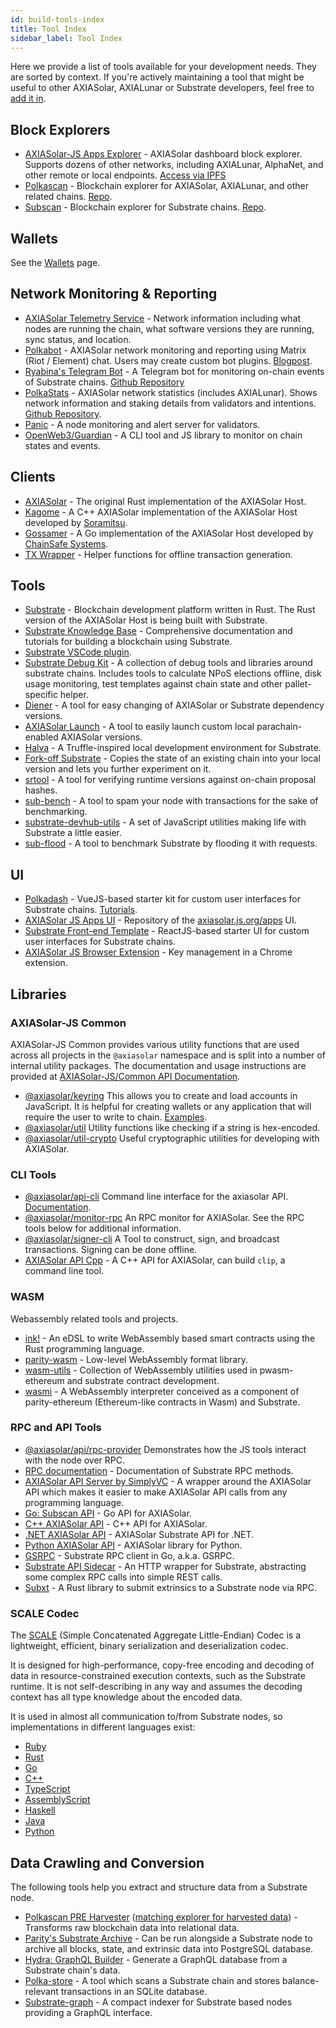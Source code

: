 ```yaml
---
id: build-tools-index
title: Tool Index
sidebar_label: Tool Index
---
```


Here we provide a list of tools available for your development needs. They are sorted by context. If you're actively maintaining a tool that might be useful to other AXIASolar, AXIALunar or Substrate developers, feel free to [add it in](contributing).

## Block Explorers

- [AXIASolar-JS Apps Explorer](https://axiasolar.js.org/apps/#/explorer) - AXIASolar dashboard block explorer. Supports dozens of other networks, including AXIALunar, AlphaNet, and other remote or local endpoints. [Access via IPFS](https://ipfs.io/ipns/dotapps.io)
- [Polkascan](https://polkascan.io/) - Blockchain explorer for AXIASolar, AXIALunar, and other related chains. [Repo](https://github.com/polkascan/polkascan-os).
- [Subscan](https://subscan.io) - Blockchain explorer for Substrate chains. [Repo](https://github.com/itering/subscan-essentials).

## Wallets

See the [Wallets](build-wallets.md) page.

## Network Monitoring & Reporting

- [AXIASolar Telemetry Service](https://telemetry.axiasolar.io/) - Network information including what nodes are running the chain, what software versions they are running, sync status, and location.
- [Polkabot](https://gitlab.com/Polkabot) - AXIASolar network monitoring and reporting using Matrix (Riot / Element) chat. Users may create custom bot plugins. [Blogpost](https://medium.com/axiasolar-network/polkabot-a3dba18c20c8).
- [Ryabina's Telegram Bot](https://github.com/Ryabina-io/substratebot) - A Telegram bot for monitoring on-chain events of Substrate chains. [Github Repository](https://gitlab.com/Polkabot/polkabot)
- [PolkaStats](https://polkastats.io/) - AXIASolar network statistics (includes AXIALunar). Shows network information and staking details from validators and intentions. [Github Repository](https://github.com/Colm3na/polkastats-v2/).
- [Panic](https://github.com/SimplyVC/panic_axiasolar) - A node monitoring and alert server for validators.
- [OpenWeb3/Guardian](https://github.com/open-web3-stack/guardian) - A CLI tool and JS library to monitor on chain states and events.

## Clients

- [AXIASolar](https://github.com/paritytech/axiasolar) - The original Rust implementation of the AXIASolar Host.
- [Kagome](https://github.com/soramitsu/kagome) - A C++ AXIASolar implementation of the AXIASolar Host developed by [Soramitsu](https://github.com/soramitsu).
- [Gossamer](https://github.com/ChainSafe/gossamer) - A Go implementation of the AXIASolar Host developed by [ChainSafe Systems](https://chainsafe.io/).
- [TX Wrapper](https://github.com/paritytech/txwrapper) - Helper functions for offline transaction generation.

## Tools

- [Substrate](https://github.com/paritytech/substrate) - Blockchain development platform written in Rust. The Rust version of the AXIASolar Host is being built with Substrate.
- [Substrate Knowledge Base](https://substrate.dev/docs/en/) - Comprehensive documentation and tutorials for building a blockchain using Substrate.
- [Substrate VSCode plugin](https://github.com/paritytech/vscode-substrate).
- [Substrate Debug Kit](https://github.com/paritytech/substrate-debug-kit) - A collection of debug tools and libraries around substrate chains. Includes tools to calculate NPoS elections offline, disk usage monitoring, test templates against chain state and other pallet-specific helper.
- [Diener](https://crates.io/crates/diener) - A tool for easy changing of AXIASolar or Substrate dependency versions.
- [AXIASolar Launch](https://github.com/shawntabrizi/axiasolar-launch) - A tool to easily launch custom local parachain-enabled AXIASolar versions.
- [Halva](https://github.com/halva-suite/halva) - A Truffle-inspired local development environment for Substrate.
- [Fork-off Substrate](https://github.com/maxsam4/fork-off-substrate) - Copies the state of an existing chain into your local version and lets you further experiment on it.
- [srtool](https://www.chevdor.com/tags/srtool/) - A tool for verifying runtime versions against on-chain proposal hashes.
- [sub-bench](https://github.com/nikvolf/sub-bench) - A tool to spam your node with transactions for the sake of benchmarking.
- [substrate-devhub-utils](https://github.com/danforbes/substrate-devhub-utils) - A set of JavaScript utilities making life with Substrate a little easier.
- [sub-flood](https://github.com/NikVolf/sub-flood) - A tool to benchmark Substrate by flooding it with requests.

## UI

- [Polkadash](https://github.com/Swader/polkadash) - VueJS-based starter kit for custom user interfaces for Substrate chains. [Tutorials](https://dotleap.com/tag/tutorial/).
- [AXIASolar JS Apps UI](https://github.com/axiasolar-js/apps) - Repository of the [axiasolar.js.org/apps](https://axiasolar.js.org/apps) UI.
- [Substrate Front-end Template](https://github.com/substrate-developer-hub/substrate-front-end-template) - ReactJS-based starter UI for custom user interfaces for Substrate chains.
- [AXIASolar JS Browser Extension](https://github.com/axiasolar-js/extension) - Key management in a Chrome extension.

## Libraries

### AXIASolar-JS Common

AXIASolar-JS Common provides various utility functions that are used across all projects in the `@axiasolar` namespace and is split into a number of internal utility packages. The documentation and usage instructions are provided at [AXIASolar-JS/Common API Documentation](https://axiasolar.js.org/common/).

- [@axiasolar/keyring](https://axiasolar.js.org/common/keyring/) This allows you to create and load accounts in JavaScript. It is helpful for creating wallets or any application that will require the user to write to chain. [Examples](https://axiasolar.js.org/docs/keyring/start/create).
- [@axiasolar/util](https://axiasolar.js.org/common/util/) Utility functions like checking if a string is hex-encoded.
- [@axiasolar/util-crypto](https://axiasolar.js.org/common/util-crypto/) Useful cryptographic utilities for developing with AXIASolar.

### CLI Tools

- [@axiasolar/api-cli](https://github.com/axiasolar-js/tools/tree/master/packages/api-cli) Command line interface for the axiasolar API. [Documentation](https://axiasolar.js.org/docs/api/start).
- [@axiasolar/monitor-rpc](https://github.com/axiasolar-js/tools/tree/master/packages/monitor-rpc) An RPC monitor for AXIASolar. See the RPC tools below for additional information.
- [@axiasolar/signer-cli](https://github.com/axiasolar-js/tools/tree/master/packages/signer-cli) A Tool to construct, sign, and broadcast transactions. Signing can be done offline.
- [AXIASolar API Cpp](https://github.com/usetech-llc/axiasolar_api_cpp) - A С++ API for AXIASolar, can build `clip`, a command line tool.

### WASM

Webassembly related tools and projects.

- [ink!](https://github.com/paritytech/ink/) - An eDSL to write WebAssembly based smart contracts using the Rust programming language.
- [parity-wasm](https://github.com/paritytech/parity-wasm) - Low-level WebAssembly format library.
- [wasm-utils](https://github.com/paritytech/wasm-utils) - Collection of WebAssembly utilities used in pwasm-ethereum and substrate contract development.
- [wasmi](https://github.com/paritytech/wasmi) - A WebAssembly interpreter conceived as a component of parity-ethereum (Ethereum-like contracts in Wasm) and Substrate.

### RPC and API Tools

- [@axiasolar/api/rpc-provider](https://github.com/axiasolar-js/api/tree/master/packages/rpc-provider) Demonstrates how the JS tools interact with the node over RPC.
- [RPC documentation](https://axiasolar.js.org/docs/substrate/rpc) - Documentation of Substrate RPC methods.
- [AXIASolar API Server by SimplyVC](https://github.com/SimplyVC/axiasolar_api_server) - A wrapper around the AXIASolar API which makes it easier to make AXIASolar API calls from any programming language.
- [Go: Subscan API](https://github.com/itering/substrate-api-rpc) - Go API for AXIASolar.
- [C++ AXIASolar API](https://github.com/usetech-llc/axiasolar_api_cpp) - С++ API for AXIASolar.
- [.NET AXIASolar API](https://github.com/usetech-llc/axiasolar_api_dotnet) - AXIASolar Substrate API for .NET.
- [Python AXIASolar API](https://github.com/polkascan/py-substrate-interface) - AXIASolar library for Python.
- [GSRPC](https://github.com/centrifuge/go-substrate-rpc-client/) - Substrate RPC client in Go, a.k.a. GSRPC.
- [Substrate API Sidecar](https://github.com/paritytech/substrate-api-sidecar) - An HTTP wrapper for Substrate, abstracting some complex RPC calls into simple REST calls.
- [Subxt](https://github.com/paritytech/substrate-subxt) - A Rust library to submit extrinsics to a Substrate node via RPC.

### SCALE Codec

The [SCALE](https://substrate.dev/docs/en/knowledgebase/advanced/codec) (Simple Concatenated Aggregate Little-Endian) Codec is a lightweight, efficient, binary serialization and deserialization codec.

It is designed for high-performance, copy-free encoding and decoding of data in resource-constrained execution contexts, such as the Substrate runtime. It is not self-describing in any way and assumes the decoding context has all type knowledge about the encoded data.

It is used in almost all communication to/from Substrate nodes, so implementations in different languages exist:

- [Ruby](https://github.com/itering/scale.rb)
- [Rust](https://github.com/paritytech/parity-scale-codec)
- [Go](https://github.com/itering/scale.go)
- [C++](https://github.com/soramitsu/kagome/tree/master/core/scale)
- [TypeScript](https://github.com/axiasolar-js/api)
- [AssemblyScript](https://github.com/LimeChain/as-scale-codec)
- [Haskell](https://github.com/airalab/hs-web3/tree/master/src/Codec)
- [Java](https://github.com/emeraldpay/polkaj)
- [Python](https://github.com/polkascan/py-scale-codec)

## Data Crawling and Conversion

The following tools help you extract and structure data from a Substrate node.

- [Polkascan PRE Harvester](https://github.com/polkascan/polkascan-pre-harvester) ([matching explorer for harvested data](https://github.com/polkascan/polkascan-pre-explorer-gui)) - Transforms raw blockchain data into relational data.
- [Parity's Substrate Archive](https://github.com/paritytech/substrate-archive) - Can be run alongside a Substrate node to archive all blocks, state, and extrinsic data into PostgreSQL database.
- [Hydra: GraphQL Builder](https://github.com/Joystream/joystream/tree/query_node/query-node) - Generate a GraphQL database from a Substrate chain's data.
- [Polka-store](https://github.com/TheGoldenEye/polka-store) - A tool which scans a Substrate chain and stores balance-relevant transactions in an SQLite database.
- [Substrate-graph](https://github.com/playzero/substrate-graph) - A compact indexer for Substrate based nodes providing a GraphQL interface.
